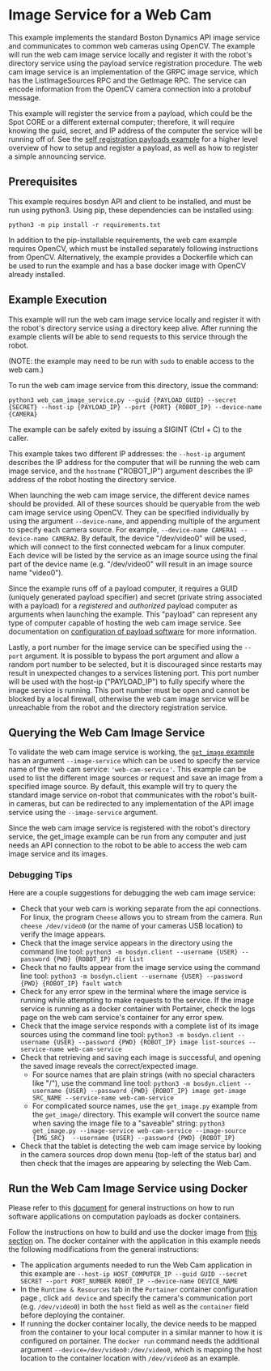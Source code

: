 <!--
Copyright (c) 2020 Boston Dynamics, Inc.  All rights reserved.

Downloading, reproducing, distributing or otherwise using the SDK Software
is subject to the terms and conditions of the Boston Dynamics Software
Development Kit License (20191101-BDSDK-SL).
-->

# Image Service for a Web Cam

This example implements the standard Boston Dynamics API image service and communicates to common web cameras using OpenCV. The example will run the web cam image service locally and register it with the robot's directory service using the payload service registration procedure. The web cam image service is an implementation of the GRPC image service, which has the ListImageSources RPC and the GetImage RPC. The service can encode information from the OpenCV camera connection into a protobuf message.

This example will register the service from a payload, which could be the Spot CORE or a different external computer; therefore, it will require knowing the guid, secret, and IP address of the computer the service will be running off of. See the [self registration payloads example](../self_registration/README.md) for a higher level overview of how to setup and register a payload, as well as how to register a simple announcing service.

## Prerequisites

This example requires bosdyn API and client to be installed, and must be run using python3. Using pip, these dependencies can be installed using:

```
python3 -m pip install -r requirements.txt
```

In addition to the pip-installable requirements, the web cam example requires OpenCV, which must be installed separately following instructions from OpenCV. Alternatively, the example provides a Dockerfile which can be used to run the example and has a base docker image with OpenCV already installed.

## Example Execution

This example will run the web cam image service locally and register it with the robot's directory service using a directory keep alive. After running the example clients will be able to send requests to this service through the robot.

(NOTE: the example may need to be run with `sudo` to enable access to the web cam.)

To run the web cam image service from this directory, issue the command:

```
python3 web_cam_image_service.py --guid {PAYLOAD_GUID} --secret {SECRET} --host-ip {PAYLOAD_IP} --port {PORT} {ROBOT_IP} --device-name {CAMERA}
```
The example can be safely exited by issuing a SIGINT (Ctrl + C) to the caller.

This example takes two different IP addresses: the `--host-ip` argument describes the IP address for the computer that will be running the web cam image service, and the `hostname` ("ROBOT_IP") argument describes the IP address of the robot hosting the directory service.

When launching the web cam image service, the different device names should be provided. All of these sources should be queryable from the web cam image service using OpenCV. They can be specified individually by using the argument `--device-name`, and appending multiple of the argument to specify each camera source. For example, `--device-name CAMERA1 --device-name CAMERA2`. By default, the device "/dev/video0" will be used, which will connect to the first connected webcam for a linux computer.  Each device will be listed by the service as an image source using the final part of the device name (e.g. "/dev/video0" will result in an image source name "video0").

Since the example runs off of a payload computer, it requires a GUID (uniquely generated payload specifier) and secret (private string associated with a payload) for a *registered* and *authorized* payload computer as arguments when launching the example. This "payload" can represent any type of computer capable of hosting the web cam image service. See documentation on [configuration of payload software](../../../docs/payload/configuring_payload_software.md#Configuring-and-authorizing-payloads) for more information.

Lastly, a port number for the image service can be specified using the `--port` argument. It is possible to bypass the port argument and allow a random port number to be selected, but it is discouraged since restarts may result in unexpected changes to a services listening port. This port number will be used with the host-ip ("PAYLOAD_IP") to fully specify where the image service is running. This port number must be open and cannot be blocked by a local firewall, otherwise the web cam image service will be unreachable from the robot and the directory registration service.

## Querying the Web Cam Image Service

To validate the web cam image service is working, the [`get_image` example](../get_image/README.md) has an argument `--image-service` which can be used to specify the service name of the web cam service: `'web-cam-service'`. This example can be used to list the different image sources or request and save an image from a specified image source. By default, this example will try to query the standard image service on-robot that communicates with the robot's built-in cameras, but can be redirected to any implementation of the API image service using the `--image-service` argument.

Since the web cam image service is registered with the robot's directory service, the get_image example can be run from any computer and just needs an API connection to the robot to be able to access the web cam image service and its images.

### Debugging Tips

Here are a couple suggestions for debugging the web cam image service:

- Check that your web cam is working separate from the api connections. For linux, the program `Cheese` allows you to stream from the camera. Run `cheese /dev/video0` (or the name of your cameras USB location) to verify the image appears.
- Check that the image service appears in the directory using the command line tool: `python3 -m bosdyn.client --username {USER} --password {PWD} {ROBOT_IP} dir list`
- Check that no faults appear from the image service using the command line tool: `python3 -m bosdyn.client --username {USER} --password {PWD} {ROBOT_IP} fault watch`
- Check for any error spew in the terminal where the image service is running while attempting to make requests to the service. If the image service is running as a docker container with Portainer, check the logs page on the web cam service's container for any error spew.
- Check that the image service responds with a complete list of its image sources using the command line tool: `python3 -m bosdyn.client --username {USER} --password {PWD} {ROBOT_IP} image list-sources --service-name web-cam-service`
- Check that retrieving and saving each image is successful, and opening the saved image reveals the correct/expected image.
    - For source names that are plain strings (with no special characters like "/"), use the command line tool: `python3 -m bosdyn.client --username {USER} --password {PWD} {ROBOT_IP} image get-image SRC_NAME --service-name web-cam-service`
    - For complicated source names, use the `get_image.py` example from the `get_image/` directory. This example will convert the source name when saving the image file to a "saveable" string: `python3 get_image.py --image-service web-cam-service --image-source {IMG_SRC}  --username {USER} --password {PWD} {ROBOT_IP}`
- Check that the tablet is detecting the web cam image service by looking in the camera sources drop down menu (top-left of the status bar) and then check that the images are appearing by selecting the Web Cam.

## Run the Web Cam Image Service using Docker

Please refer to this [document](../../../docs/payload/docker_containers.md) for general instructions on how to run software applications on computation payloads as docker containers.

Follow the instructions on how to build and use the docker image from [this section](../../../docs/payload/docker_containers.md#build-docker-images) on. The docker container with the application in this example needs the following modifications from the general instructions:
* The application arguments needed to run the Web Cam application in this example are `--host-ip HOST_COMPUTER_IP --guid GUID --secret SECRET --port PORT_NUMBER ROBOT_IP --device-name DEVICE_NAME`
* In the `Runtime & Resources` tab in the `Portainer` container configuration page , click `add device` and specify the camera's communication port (e.g. `/dev/video0`) in both the `host` field as well as the `container` field before deploying the container.
* If running the docker container locally, the device needs to be mapped from the container to your local computer in a similar manner to how it is configured on portainer. The `docker run` command needs the additional argument `--device=/dev/video0:/dev/video0`, which is mapping the host location to the container location with `/dev/video0` as an example.